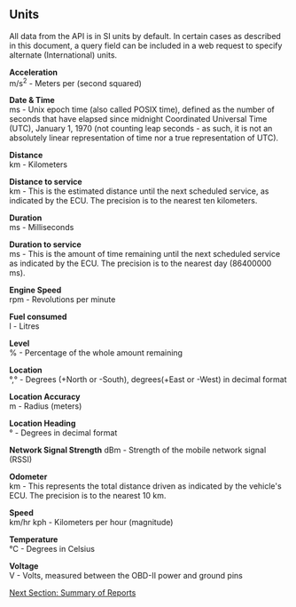 <h2>Units</h2>  
All data from the API is in SI units by default. In certain cases as described in this document, a query field can be included in a web request to specify alternate (International) units.  

**Acceleration**  
m/s<sup>2</sup> - Meters per (second squared)  
  
**Date & Time**  
ms - Unix epoch time (also called POSIX time), defined as the number of seconds that have elapsed since midnight Coordinated Universal Time (UTC), January 1, 1970 (not counting leap seconds - as such, it is not an absolutely linear representation of time nor a true representation of UTC).  

**Distance**  
km - Kilometers  

**Distance to service**  
km - This is the estimated distance until the next scheduled service, as indicated by the ECU. The precision is to the nearest ten kilometers.  

**Duration**  
ms - Milliseconds  

**Duration to service**  
ms - This is the amount of time remaining until the next scheduled service as indicated by the ECU. The precision is to the nearest day (86400000 ms).  

**Engine Speed**  
rpm - Revolutions per minute  

**Fuel consumed**  
l - Litres  
  
**Level**  
% - Percentage of the whole amount remaining  

**Location**  
°,° - Degrees (+North or -South), degrees(+East or -West) in decimal format  

**Location Accuracy**  
m - Radius (meters)  

**Location Heading**  
° - Degrees in decimal format  

**Network Signal Strength**
dBm - Strength of the mobile network signal (RSSI)  

**Odometer**  
km - This represents the total distance driven as indicated by the vehicle's ECU. The precision is to the nearest 10 km.  

**Speed**  
km/hr kph - Kilometers per hour (magnitude)  

**Temperature**  
°C - Degrees in Celsius   

**Voltage**  
V - Volts, measured between the OBD-II power and ground pins   

[Next Section: Summary of Reports](https://github.com/CarmaSys/CarmaLinkAPI/blob/1.6/summaryOfReports.md)
